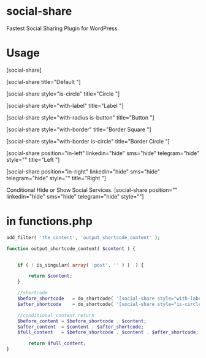 # social-share
Fastest Social Sharing Plugin for WordPress.

# Usage

[social-share]

[social-share title="Default "]

[social-share style="is-circle" title="Circle "]

[social-share style="with-label" title="Label "]

[social-share style="with-radius is-button" title="Button "]

[social-share style="with-border" title="Border Square "]

[social-share style="with-border is-circle" title="Border Circle "]

[social-share position="in-left" linkedin="hide" sms="hide" telegram="hide" style="" title="Left "]

[social-share position="in-right" linkedin="hide" sms="hide" telegram="hide" style="" title="Right "]

Conditional Hide or Show Social Services.
[social-share position="" linkedin="hide" sms="hide" telegram="hide" style=""]

# in functions.php

```php
add_filter( 'the_content', 'output_shortcode_content' );

function output_shortcode_content( $content ) {


	if ( ! is_singular( array( 'post', '' ) )  ) {

		return $content;
	}

	//shortcode
	$before_shortcode	= do_shortcode( '[social-share style="with-label"]' );
	$after_shortcode 	= do_shortcode( '[social-share style="is-circle"]' );

	//conditional content return
	$before_content = $before_shortcode . $content;
	$after_content 	= $content . $after_shortcode;
	$full_content 	= $before_shortcode . $content . $after_shortcode;

		return $full_content;
}
```
